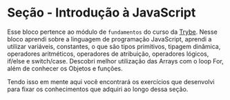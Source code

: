 # Seção - Introdução à JavaScript

Esse bloco pertence ao módulo de `fundamentos` do curso da [Trybe](https://www.betrybe.com/). Nesse bloco aprendi sobre a linguagem de programação JavaScript, aprendi a utilizar variáveis, constantes, o que são tipos primitivos, tipagem dinâmica, operadores aritméticos, operadores de atribuição, operadores lógicos, if/else e switch/case. Descobri melhor utilização das Arrays com o loop For, além de conhecer os Objetos e funções. 

Tendo isso em mente aqui você encontrará os exercícios que desenvolvi para fixar os conhecimentos que adquiri ao longo dessa seção. 
<!-- Além disso também desenvolvi o projeto ao final de bloco para avaliar tudo o que havia aprendido, você pode acessá-lo [aqui](linkProjetoDoBloco). -->